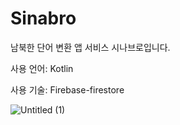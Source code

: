 # Sinabro

남북한 단어 변환 앱 서비스 시나브로입니다.

사용 언어: Kotlin

사용 기술: Firebase-firestore

![Untitled (1)](https://user-images.githubusercontent.com/15646373/191775878-9aa461d4-3f03-475e-8373-5fd5750e447e.jpg)
